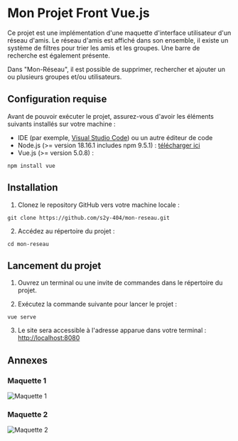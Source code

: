 # Mon Projet Front Vue.js

Ce projet est une implémentation d'une maquette d'interface utilisateur d'un réseau d'amis.
Le réseau d'amis est affiché dans son ensemble, il existe un système de filtres pour trier les amis et les groupes. Une barre de recherche est également présente.

Dans "Mon-Réseau", il est possible de supprimer, rechercher et ajouter un ou plusieurs groupes et/ou utilisateurs. 

## Configuration requise

Avant de pouvoir exécuter le projet, assurez-vous d'avoir les éléments suivants installés sur votre machine :

- IDE (par exemple, [Visual Studio Code](https://code.visualstudio.com/)) ou un autre éditeur de code
- Node.js (>= version 18.16.1 includes npm 9.5.1) : [télécharger ici](https://nodejs.org/en/download)
- Vue.js (>= version 5.0.8) : 
```
npm install vue
```

## Installation

1. Clonez le repository GitHub vers votre machine locale :

```
git clone https://github.com/s2y-404/mon-reseau.git
```

2. Accédez au répertoire du projet :

```
cd mon-reseau
```

## Lancement du projet

1. Ouvrez un terminal ou une invite de commandes dans le répertoire du projet.

2. Exécutez la commande suivante pour lancer le projet :
```
vue serve
```

3. Le site sera accessible à l'adresse apparue dans votre terminal : [http://localhost:8080](http://localhost:8080)

## Annexes

### Maquette 1
![Maquette 1](https://i.postimg.cc/V6H9gCrV/maquette-1.png)

### Maquette 2
![Maquette 2](https://i.postimg.cc/6q2rmpC5/maquette-2.png)
